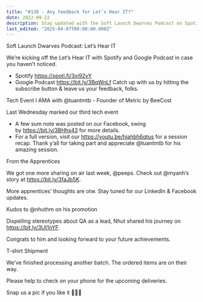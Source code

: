 ```yaml
---
title: "#138 - Any feedback for Let’s Hear IT?"
date: 2022-09-22
description: Stay updated with the Soft Launch Dwarves Podcast on Spotify and Google Podcast, tech event recaps, apprentice stories, and team news including promotions and merchandise deliveries.
last_edited: "2025-04-07T00:00:00.000Z"
---
```


Soft Launch Dwarves Podcast: Let’s Hear IT

We’re kicking off the Let’s Hear IT with Spotify and Google Podcast in case you haven’t noticed.

- Spotify <https://spoti.fi/3xi92yY>
- Google Podcast <https://bit.ly/3BqWnLf>
  Catch up with us by hitting the subscribe button & leave us your feedback, folks.

Tech Event l AMA with @tuantmtb - Founder of Metric by BeeCost

Last Wednesday marked our third tech event

- A few sum note was posted on our Facebook, swing by <https://bit.ly/3BHhs43> for more details.
- For a full version, visit our <https://youtu.be/hiahbh6qtus> for a session recap.
  Thank y’all for taking part and appreciate @tuantmtb for his amazing session.

From the Apprentices

We got one more sharing on air last week, @peeps. Check out @myanh’s story at <https://bit.ly/3faJb5K>.

More apprentices’ thoughts are otw. Stay tuned for our LinkedIn & Facebook updates.

Kudos to @nhuthm on his promotion

Dispelling stereotypes about QA as a lead, Nhut shared his journey on <https://bit.ly/3Ut1nYF>.

Congrats to him and looking forward to your future achievements.

T-shirt Shipment

We’ve finished processing another batch. The ordered items are on their way.

Please help to check on your phone for the upcoming deliveries.

Snap us a pic if you like it 🙆🏻‍♀️
